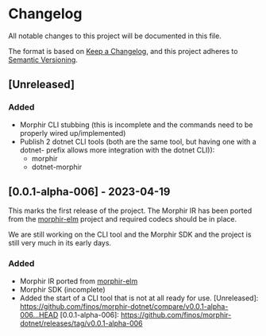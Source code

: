 # Changelog

All notable changes to this project will be documented in this file.

The format is based on [Keep a Changelog](https://keepachangelog.com/en/1.0.0/),
and this project adheres to [Semantic Versioning](https://semver.org/spec/v2.0.0.html).

## [Unreleased]

### Added

- Morphir CLI stubbing (this is incomplete and the commands need to be properly wired up/implemented)
- Publish 2 dotnet CLI tools (both are the same tool, but having one with a dotnet- prefix allows more integration with the dotnet CLI)):
  - morphir
  - dotnet-morphir

## [0.0.1-alpha-006] - 2023-04-19

This marks the first release of the project. The Morphir IR has been ported from the
[morphir-elm](https://github.com/finos/morphir-elm) project and required codecs should be in place.

We are still working on the CLI tool and the Morphir SDK and the project is still very much in its early days.

### Added

- Morphir IR ported from [morphir-elm](https://github.com/finos/morphir-elm)
- Morphir SDK (incomplete)
- Added the start of a CLI tool that is not at all ready for use.
[Unreleased]: https://github.com/finos/morphir-dotnet/compare/v0.0.1-alpha-006...HEAD
[0.0.1-alpha-006]: https://github.com/finos/morphir-dotnet/releases/tag/v0.0.1-alpha-006
